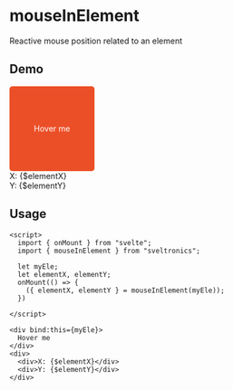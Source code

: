# mouseInElement

Reactive mouse position related to an element

## Demo

<script>
  import { onMount } from "svelte";
  import { mouseInElement } from "sveltronics";

  let myEle;
  let elementX, elementY;
  onMount(() => {
    ({ elementX, elementY } = mouseInElement(myEle));
  })

</script>

<div
  bind:this={myEle}
  style="width: 150px; height: 150px; color: white; background: #eb4f27;
      cursor: pointer; display: flex; justify-content: center; align-items: center;
      border-radius: 5px;"
>
  Hover me
</div>
<div class="m-7">
  <div>X: {$elementX}</div>
  <div>Y: {$elementY}</div>
</div>

## Usage

```svelte
<script>
  import { onMount } from "svelte";
  import { mouseInElement } from "sveltronics";

  let myEle;
  let elementX, elementY;
  onMount(() => {
    ({ elementX, elementY } = mouseInElement(myEle));
  })

</script>

<div bind:this={myEle}>
  Hover me
</div>
<div>
  <div>X: {$elementX}</div>
  <div>Y: {$elementY}</div>
</div>
```